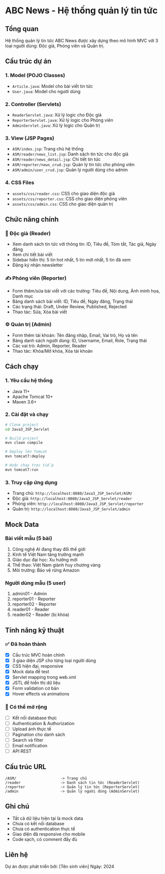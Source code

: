 # ABC News - Hệ thống quản lý tin tức

## Tổng quan
Hệ thống quản lý tin tức ABC News được xây dựng theo mô hình MVC với 3 loại người dùng: Độc giả, Phóng viên và Quản trị.

## Cấu trúc dự án

### 1. Model (POJO Classes)
- `Article.java`: Model cho bài viết tin tức
- `User.java`: Model cho người dùng

### 2. Controller (Servlets)
- `ReaderServlet.java`: Xử lý logic cho Độc giả
- `ReporterServlet.java`: Xử lý logic cho Phóng viên  
- `AdminServlet.java`: Xử lý logic cho Quản trị

### 3. View (JSP Pages)
- `ASM/index.jsp`: Trang chủ hệ thống
- `ASM/reader/news_list.jsp`: Danh sách tin tức cho độc giả
- `ASM/reader/news_detail.jsp`: Chi tiết tin tức
- `ASM/reporter/news_crud.jsp`: Quản lý tin tức cho phóng viên
- `ASM/admin/user_crud.jsp`: Quản lý người dùng cho admin

### 4. CSS Files
- `assets/css/reader.css`: CSS cho giao diện độc giả
- `assets/css/reporter.css`: CSS cho giao diện phóng viên
- `assets/css/admin.css`: CSS cho giao diện quản trị

## Chức năng chính

### 👥 Độc giả (Reader)
- Xem danh sách tin tức với thông tin: ID, Tiêu đề, Tóm tắt, Tác giả, Ngày đăng
- Xem chi tiết bài viết
- Sidebar hiển thị: 5 tin hot nhất, 5 tin mới nhất, 5 tin đã xem
- Đăng ký nhận newsletter

### ✍️ Phóng viên (Reporter)
- Form thêm/sửa bài viết với các trường: Tiêu đề, Nội dung, Ảnh minh họa, Danh mục
- Bảng danh sách bài viết: ID, Tiêu đề, Ngày đăng, Trạng thái
- Các trạng thái: Draft, Under Review, Published, Rejected
- Thao tác: Sửa, Xóa bài viết

### ⚙️ Quản trị (Admin)
- Form thêm tài khoản: Tên đăng nhập, Email, Vai trò, Họ và tên
- Bảng danh sách người dùng: ID, Username, Email, Role, Trạng thái
- Các vai trò: Admin, Reporter, Reader
- Thao tác: Khóa/Mở khóa, Xóa tài khoản

## Cách chạy

### 1. Yêu cầu hệ thống
- Java 11+
- Apache Tomcat 10+
- Maven 3.6+

### 2. Cài đặt và chạy
```bash
# Clone project
cd Java3_JSP_Servlet

# Build project
mvn clean compile

# Deploy lên Tomcat
mvn tomcat7:deploy

# Hoặc chạy trực tiếp
mvn tomcat7:run
```

### 3. Truy cập ứng dụng
- Trang chủ: `http://localhost:8080/Java3_JSP_Servlet/ASM/`
- Độc giả: `http://localhost:8080/Java3_JSP_Servlet/reader`
- Phóng viên: `http://localhost:8080/Java3_JSP_Servlet/reporter`
- Quản trị: `http://localhost:8080/Java3_JSP_Servlet/admin`

## Mock Data

### Bài viết mẫu (5 bài)
1. Công nghệ AI đang thay đổi thế giới
2. Kinh tế Việt Nam tăng trưởng mạnh
3. Giáo dục đại học: Xu hướng mới
4. Thể thao: Việt Nam giành huy chương vàng
5. Môi trường: Bảo vệ rừng Amazon

### Người dùng mẫu (5 user)
1. admin01 - Admin
2. reporter01 - Reporter
3. reporter02 - Reporter
4. reader01 - Reader
5. reader02 - Reader (bị khóa)

## Tính năng kỹ thuật

### ✅ Đã hoàn thành
- [x] Cấu trúc MVC hoàn chỉnh
- [x] 3 giao diện JSP cho từng loại người dùng
- [x] CSS hiện đại, responsive
- [x] Mock data để test
- [x] Servlet mapping trong web.xml
- [x] JSTL để hiển thị dữ liệu
- [x] Form validation cơ bản
- [x] Hover effects và animations

### 🔄 Có thể mở rộng
- [ ] Kết nối database thực
- [ ] Authentication & Authorization
- [ ] Upload ảnh thực tế
- [ ] Pagination cho danh sách
- [ ] Search và filter
- [ ] Email notification
- [ ] API REST

## Cấu trúc URL

```
/ASM/                    -> Trang chủ
/reader                  -> Danh sách tin tức (ReaderServlet)
/reporter                -> Quản lý tin tức (ReporterServlet)  
/admin                   -> Quản lý người dùng (AdminServlet)
```

## Ghi chú
- Tất cả dữ liệu hiện tại là mock data
- Chưa có kết nối database
- Chưa có authentication thực tế
- Giao diện đã responsive cho mobile
- Code sạch, có comment đầy đủ

## Liên hệ
Dự án được phát triển bởi: [Tên sinh viên]
Ngày: 2024


